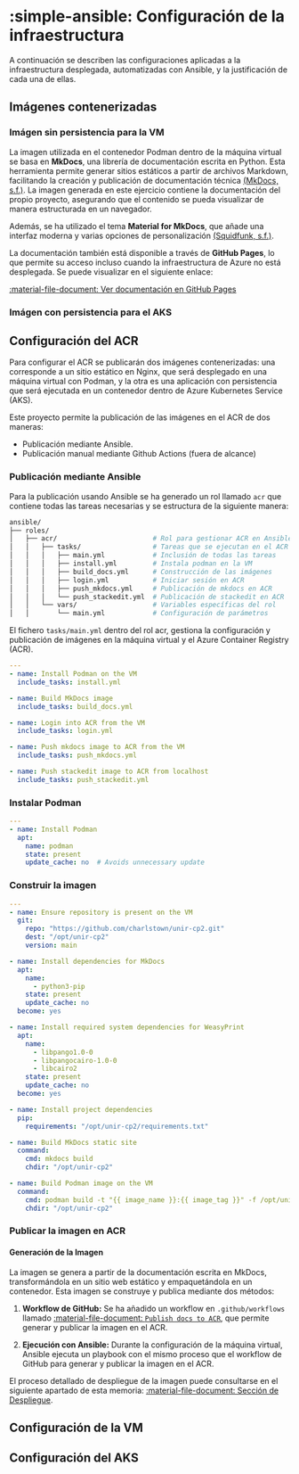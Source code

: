 # :simple-ansible: Configuración de la infraestructura

A continuación se describen las configuraciones aplicadas a la infraestructura desplegada, automatizadas con Ansible, y la justificación de cada una de ellas.

## Imágenes contenerizadas

### Imágen sin persistencia para la VM

La imagen utilizada en el contenedor Podman dentro de la máquina virtual se basa en **MkDocs**, una librería de documentación escrita en Python. Esta herramienta permite generar sitios estáticos a partir de archivos Markdown, facilitando la creación y publicación de documentación técnica [(MkDocs, s.f.)](./referencias.md#herramientas-usadas). La imagen generada en este ejercicio contiene la documentación del propio proyecto, asegurando que el contenido se pueda visualizar de manera estructurada en un navegador.

Además, se ha utilizado el tema **Material for MkDocs**, que añade una interfaz moderna y varias opciones de personalización [(Squidfunk, s.f.)](./referencias.md#herramientas-usadas).

La documentación también está disponible a través de **GitHub Pages**, lo que permite su acceso incluso cuando la infraestructura de Azure no está desplegada. Se puede visualizar en el siguiente enlace:  

[:material-file-document: Ver documentación en GitHub Pages](https://charlstown.github.io/unir-cp2)  

### Imágen con persistencia para el AKS

## Configuración del ACR

Para configurar el ACR se publicarán dos imágenes contenerizadas: una corresponde a un sitio estático en Nginx, que será desplegado en una máquina virtual con Podman, y la otra es una aplicación con persistencia que será ejecutada en un contenedor dentro de Azure Kubernetes Service (AKS).

Este proyecto permite la publicación de las imágenes en el ACR de dos maneras:

- Publicación mediante Ansible.
- Publicación manual mediante Github Actions (fuera de alcance)

### Publicación mediante Ansible

Para la publicación usando Ansible se ha generado un rol llamado `acr` que contiene todas las tareas necesarias y se estructura de la siguiente manera:

```sh
ansible/
├── roles/
│   ├── acr/                        # Rol para gestionar ACR en Ansible
│   │   ├── tasks/                  # Tareas que se ejecutan en el ACR
│   │   │   ├── main.yml            # Inclusión de todas las tareas
│   │   │   ├── install.yml         # Instala podman en la VM
│   │   │   ├── build_docs.yml      # Construcción de las imágenes
│   │   │   ├── login.yml           # Iniciar sesión en ACR
│   │   │   ├── push_mkdocs.yml     # Publicación de mkdocs en ACR
│   │   │   └── push_stackedit.yml  # Publicación de stackedit en ACR
│   │   └── vars/                   # Variables específicas del rol
│   │       └── main.yml            # Configuración de parámetros
```

El fichero `tasks/main.yml` dentro del rol acr, gestiona la configuración y publicación de imágenes en la máquina virtual y el Azure Container Registry (ACR).

```yaml title="main.yml"
---
- name: Install Podman on the VM
  include_tasks: install.yml

- name: Build MkDocs image
  include_tasks: build_docs.yml

- name: Login into ACR from the VM
  include_tasks: login.yml

- name: Push mkdocs image to ACR from the VM
  include_tasks: push_mkdocs.yml

- name: Push stackedit image to ACR from localhost
  include_tasks: push_stackedit.yml
```



### Instalar Podman

```yaml title="install.yml"
---
- name: Install Podman
  apt:
    name: podman
    state: present
    update_cache: no  # Avoids unnecessary update
```

### Construir la imagen

```yaml title="build.yml"
---
- name: Ensure repository is present on the VM
  git:
    repo: "https://github.com/charlstown/unir-cp2.git"
    dest: "/opt/unir-cp2"
    version: main

- name: Install dependencies for MkDocs
  apt:
    name:
      - python3-pip
    state: present
    update_cache: no
  become: yes

- name: Install required system dependencies for WeasyPrint
  apt:
    name:
      - libpango1.0-0
      - libpangocairo-1.0-0
      - libcairo2
    state: present
    update_cache: no
  become: yes

- name: Install project dependencies
  pip:
    requirements: "/opt/unir-cp2/requirements.txt"

- name: Build MkDocs static site
  command:
    cmd: mkdocs build
    chdir: "/opt/unir-cp2"

- name: Build Podman image on the VM
  command:
    cmd: podman build -t "{{ image_name }}:{{ image_tag }}" -f /opt/unir-cp2/Dockerfile.docs
    chdir: "/opt/unir-cp2"
```

### Publicar la imagen en ACR



#### Generación de la Imagen  

La imagen se genera a partir de la documentación escrita en MkDocs, transformándola en un sitio web estático y empaquetándola en un contenedor. Esta imagen se construye y publica mediante dos métodos:  

1. **Workflow de GitHub:** Se ha añadido un workflow en `.github/workflows` llamado [:material-file-document: `Publish docs to ACR`](https://github.com/charlstown/unir-cp2/blob/main/.github/workflows/publish-release.yml), que permite generar y publicar la imagen en el ACR. 

2. **Ejecución con Ansible:** Durante la configuración de la máquina virtual, Ansible ejecuta un playbook con el mismo proceso que el workflow de GitHub para generar y publicar la imagen en el ACR.

El proceso detallado de despliegue de la imagen puede consultarse en el siguiente apartado de esta memoria: [:material-file-document: Sección de Despliegue](./despliegue.md).


## Configuración de la VM

## Configuración del AKS